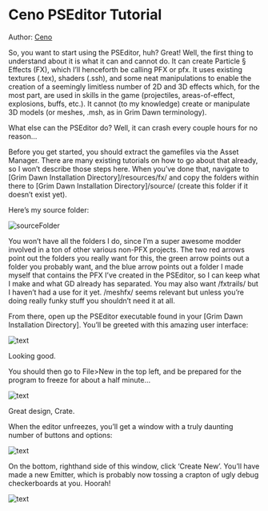 # Ceno PSEditor Tutorial

Author: [Ceno](https://forums.crateentertainment.com/u/ceno/summary)

So, you want to start using the PSEditor, huh? Great! Well, the first thing to understand about it is what it can and cannot do. It can create Particle § Effects (FX), which I’ll henceforth be calling PFX or pfx. It uses existing textures (.tex), shaders (.ssh), and some neat manipulations to enable the creation of a seemingly limitless number of 2D and 3D effects which, for the most part, are used in skills in the game (projectiles, areas-of-effect, explosions, buffs, etc.). It cannot (to my knowledge) create or manipulate 3D models (or meshes, .msh, as in Grim Dawn terminology).

What else can the PSEditor do? Well, it can crash every couple hours for no reason…

Before you get started, you should extract the gamefiles via the Asset Manager. There are many existing tutorials on how to go about that already, so I won’t describe those steps here. When you’ve done that, navigate to [Grim Dawn Installation Directory]/resources/fx/ and copy the folders within there to [Grim Dawn Installation Directory]/source/ (create this folder if it doesn’t exist yet).

Here’s my source folder:

![sourceFolder](source-folder.png)

You won’t have all the folders I do, since I’m a super awesome modder involved in a ton of other various non-PFX projects. The two red arrows point out the folders you really want for this, the green arrow points out a folder you probably want, and the blue arrow points out a folder I made myself that contains the PFX I’ve created in the PSEditor, so I can keep what I make and what GD already has separated. You may also want /fxtrails/ but I haven’t had a use for it yet. /meshfx/ seems relevant but unless you’re doing really funky stuff you shouldn’t need it at all.

From there, open up the PSEditor executable found in your [Grim Dawn Installation Directory]. You’ll be greeted with this amazing user interface:

![text](pseditor-interface.png)

Looking good.

You should then go to File>New in the top left, and be prepared for the program to freeze for about a half minute…

![text](pseditor-interface2.png)

Great design, Crate.

When the editor unfreezes, you’ll get a window with a truly daunting number of buttons and options:

![text](pseditor-interface3.png)

On the bottom, righthand side of this window, click ‘Create New’. You’ll have made a new Emitter, which is probably now tossing a crapton of ugly debug checkerboards at you. Hoorah!

![text](pseditor-interface4.png)